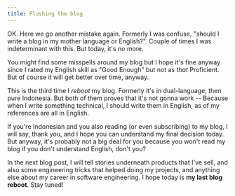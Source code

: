 ```yaml
---
title: Flushing the blog
---
```


OK. Here we go another mistake again. Formerly I was confuse, "should I write a blog in my mother language or English?". Couple of times I was indeterminant with this. But today, it's no more.

You might find some misspells around my blog but I hope it's fine anyway since I rated my English skill as "Good Enough" but not as *that* Proficient. But of course it will get better over time, anyway.

This is the third time I *reboot* my blog. Formerly it's in dual-language, then pure Indonesia. But both of them proves that it's not gonna work -- Because when I write something technical, I should write them in English, as of my references are all in English.

If you're Indonesian and you also reading (or even subscribing) to my blog, I will say, thank you, and I hope you can understand my final decision today. But anyway, it's probably not a big deal for you because you won't read my blog if you don't understand English, don't you?

In the next blog post, I will tell stories underneath products that I've sell, and also some engineering tricks that helped doing my projects, and anything else about my career in software engineering. I hope today is **my last blog reboot**. Stay tuned!